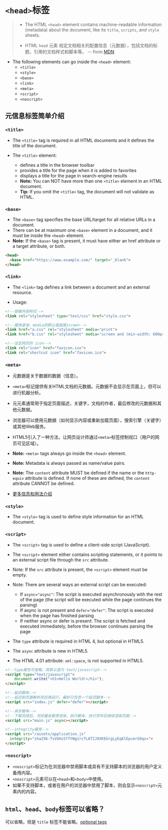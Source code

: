 # ```<head>```标签

> - The HTML ```<head>``` element contains machine-readable information (metadata) about the document, like its ```title```, ```scripts```, and ```style``` sheets.
>     
> - HTML ```head``` 元素 规定文档相关的配置信息（元数据），包括文档的标题，引用的文档样式和脚本等。
> -- from [MDN](https://developer.mozilla.org/en-US/docs/Web/HTML/Element/head)

- The following elements can go inside the ```<head>``` element:
    - ```<title>```
    - ```<style>```
    - ```<base>```
    - ```<link>```
    - ```<meta>```
    - ```<script>```
    - ```<noscript>```

## 元信息标签简单介绍

### ```<title>```

- The ```<title>``` tag is required in all HTML documents and it defines the title of the document.

- The ```<title>``` element:
    - defines a title in the browser toolbar
    - provides a title for the page when it is added to favorites
    - displays a title for the page in search-engine results
    - **Note:** You can NOT have more than one ```<title>``` element in an HTML document.
    - **Tip:** If you omit the ```<title>``` tag, the document will not validate as HTML.

### ```<base>```

- The ```<base>``` tag specifies the base URL/target for all relative URLs in a document.
- There can be at maximum one ```<base>``` element in a document, and it must be inside the ```<head>``` element.
- **Note:** If the ```<base>``` tag is present, it must have either an href attribute or a target attribute, or both.

```HTML
<head>
  <base href="https://www.example.com/" target="_blank">
</head>
```

### ```<link>```

- The ```<link>``` tag defines a link between a document and an external resource.

- Usage:

```HTML
<!--链接外部样式-->
<link rel="stylesheet" type="text/css" href="style.css">

<!--媒体查询，media的默认值就是screen-->
<link href="a.css" rel="stylesheet" media="print">
<link href="b.css" rel="stylesheet" media="screen and (min-width: 600px)">

<!--设定网页的 icon-->
<link rel="icon" href="favicon.ico">
<link rel="shortcut icon" href="favicon.ico">
```

### ```<meta>```

- 元数据是关于数据的数据（信息）。
- ```<meta>```标记提供有关HTML文档的元数据。元数据不会显示在页面上，但可以进行机器分析。
- 元元素通常用于指定页面描述，关键字，文档的作者，最后修改的元数据和其他元数据。
- 浏览器可以使用元数据（如何显示内容或重新加载页面），搜索引擎（关键字）或其他Web服务。
- HTML5引入了一种方法，让网页设计师通过```<meta>```标签控制视口（用户的网页可见区域）。

- **Note:** ```<meta>``` tags always go inside the ```<head>``` element.
- **Note:** Metadata is always passed as name/value pairs.
- **Note:** The ```content``` attribute MUST be defined if the name or the ```http-equiv``` attribute is defined. If none of these are defined, the ```content``` attribute CANNOT be defined.

- [更多信息和用法介绍](https://github.com/threegeese/WEB/tree/master/Notes/2019-04-04-meta.md)

### ```<style>```

- The ```<style>``` tag is used to define style information for an HTML document.

### ```<script>```

- The ```<script>``` tag is used to define a client-side script (JavaScript).
- The ```<script>``` element either contains scripting statements, or it points to an external script file through the ```src``` attribute.

- Note: If the ```src``` attribute is present, the ```<script>``` element must be empty.
- Note: There are several ways an external script can be executed:
    - If ```async="async"```: The script is executed asynchronously with the rest of the page (the script will be executed while the page continues the parsing)
    - If async is not present and ```defer="defer"```: The script is executed when the page has finished parsing
    - If neither async or defer is present: The script is fetched and executed immediately, before the browser continues parsing the page

- The ```type``` attribute is required in HTML 4, but optional in HTML5.
- The ```async``` attribute is new in HTML5.
- The HTML 4.01 attribute: ```xml:space```, is not supported in HTML5.

```HTML
<!--type属性可省略，其默认值为 text/javascript-->
<script type="text/javascript">
    document.write("<h1>Hello World!</h1>");
</script>

<!--延迟脚本-->
<!--延迟到页面解析完后再运行，最好只包含一个延迟脚本-->
<script src="index.js" defer="defer"></script>

<!--异步脚本-->
<!--下载完成后，浏览器会暂停渲染，执行脚本，执行完毕后继续渲染页面-->
<script src="main.js" async></script>

<!--integrity属性-->
<script src="/assets/application.js"
  integrity="sha256-TvVUHzSfftWg1rcfL6TIJ0XKEGrgLyEq6lEpcmrG9qs=">
</script>
```

### ```<noscript>```

- ```<noscript>```标记为在浏览器中禁用脚本或具有不支持脚本的浏览器的用户定义备用内容。
- ```<noscript>```元素可以在```<head>```和```<body>```中使用。
- 如果不支持脚本，或者在用户的浏览器中禁用了脚本，则会显示```<noscript>```元素内的内容。

## ```html```、```head```、```body```标签可以省略？

可以省略，但是 ```title``` 标签不能省略。[optional tags](https://html.spec.whatwg.org/multipage/syntax.html#optional-tags)